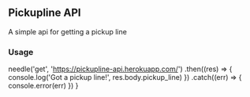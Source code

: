 ## Pickupline API

A simple api for getting a pickup line

### Usage

needle('get', 'https://pickupline-api.herokuapp.com/')
.then((res) => {
console.log('Got a pickup line!', res.body.pickup_line)
})
.catch((err) => {
console.error(err)
})
}

